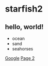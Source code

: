 # starfish2
## hello, world!

- ocean
- sand
- seahorses

[Google](https://www.google.com) [Page 2](page2.md)
